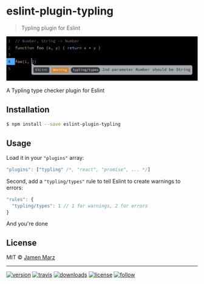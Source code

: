 # eslint-plugin-typling

> Typling plugin for Eslint

![Preview Screenshot](preview.png)

A Typling type checker plugin for Eslint

## Installation

```sh
$ npm install --save eslint-plugin-typling
```

## Usage

Load it in your `"plugins"` array:

```js
"plugins": ["typling" /*, "react", "promise", ... */]
```

Second, add a `"typling/types"` rule to tell Eslint to create warnings to errors:

```js
"rules": {
  "typling/types": 1 // 1 for warnings, 2 for errors
}
```

And you're done

## License

MIT © [Jamen Marz](https://git.io/jamen)

---

[![version](https://img.shields.io/npm/v/eslint-plugin-typling.svg?style=flat-square)][package] [![travis](https://img.shields.io/travis/jamen/eslint-plugin-typling.svg?style=flat-square)](https://travis-ci.org/jamen/eslint-plugin-typling) [![downloads](https://img.shields.io/npm/dt/eslint-plugin-typling.svg?style=flat-square)][package] [![license](https://img.shields.io/npm/l/express.svg?style=flat-square)][package]  [![follow](https://img.shields.io/github/followers/jamen.svg?style=social&label=Follow)](https://github.com/jamen)

[package]: https://npmjs.org/package/eslint-plugin-typling
